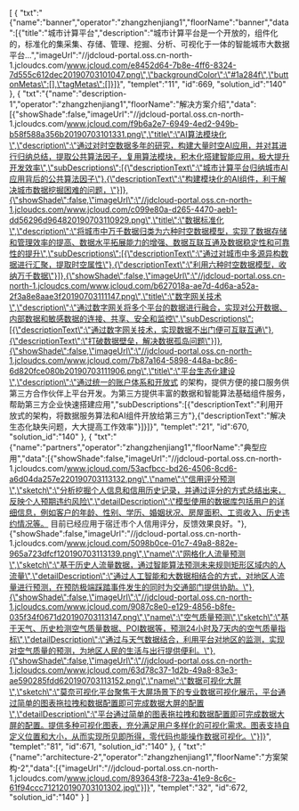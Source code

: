 [
	{
		"txt":"{\"name\":\"banner\",\"operator\":\"zhangzhenjiang1\",\"floorName\":\"banner\",\"data\":[{\"title\":\"城市计算平台\",\"description\":\"城市计算平台是一个开放的，组件化的，标准化的集采集、存储、管理、挖掘、分析、可视化于一体的智能城市大数据平台...\",\"imageUrl\":\"//jdcloud-portal.oss.cn-north-1.jcloudcs.com/www.jcloud.com/e8452d64-7b8e-4ff6-8324-7d555c612dec20190703101047.png\",\"backgroundColor\":\"#1a284f\",\"buttonMetas\":[],\"tagMetas\":[]}]}",
		"templet":"11",
		"id":669,
		"solution_id":"140"
	},
	{
		"txt":"{\"name\":\"description-1\",\"operator\":\"zhangzhenjiang1\",\"floorName\":\"解决方案介绍\",\"data\":[{\"showShade\":false,\"imageUrl\":\"//jdcloud-portal.oss.cn-north-1.jcloudcs.com/www.jcloud.com/f9b6a2e7-6949-4ed2-949b-b58f588a356b20190703101331.png\",\"title\":\"AI算法模块化\",\"description\":\"通过对时空数据多年的研究，构建大量时空AI应用，并对其进行归纳总结，提取公共算法因子，复用算法模块，积木化搭建智能应用，极大提升开发效率\",\"subDescriptions\":[{\"descriptionText\":\"城市计算平台归纳城市AI应用背后的公共算法因子\"},{\"descriptionText\":\"构建模块化的AI组件，利于解决城市数据挖掘困难的问题，\"}]},{\"showShade\":false,\"imageUrl\":\"//jdcloud-portal.oss.cn-north-1.jcloudcs.com/www.jcloud.com/c099e80a-d265-4470-aeb1-dd56296d964820190703110929.png\",\"title\":\"数据标准化\",\"description\":\"将城市中万千数据归类为六种时空数据模型，实现了数据存储和管理效率的提高、数据水平拓展能力的增强、数据互联互通及数据稳定性和可靠性的提升\",\"subDescriptions\":[{\"descriptionText\":\"通过对城市中多源异构数据进行汇聚，提取时空属性\"},{\"descriptionText\":\"利用六种时空数据模型，收纳万千数据\"}]},{\"showShade\":false,\"imageUrl\":\"//jdcloud-portal.oss.cn-north-1.jcloudcs.com/www.jcloud.com/b627018a-ae7d-4d6a-a52a-2f3a8e8aae3f20190703111147.png\",\"title\":\"数字网关技术\",\"description\":\"通过数字网关将多个平台的数据进行融合，实现对公开数据、内部数据和敏感数据的连接、共享、安全和监控\",\"subDescriptions\":[{\"descriptionText\":\"通过数字网关技术，实现数据不出门便可互联互通\"},{\"descriptionText\":\"打破数据壁垒，解决数据孤岛问题\"}]},{\"showShade\":false,\"imageUrl\":\"//jdcloud-portal.oss.cn-north-1.jcloudcs.com/www.jcloud.com/7b87a164-5898-448a-bc86-6d820fce080b20190703111906.png\",\"title\":\"平台生态化建设\",\"description\":\"通过统一的账户体系和开放式 的架构，提供方便的接口服务供第三方合作伙伴上平台开发。为第三方提供丰富的数据和智能算法基础组件服务，帮助第三方企业快速搭建应用\",\"subDescriptions\":[{\"descriptionText\":\"利用开放式的架构，将数据服务算法和AI组件开放给第三方\"},{\"descriptionText\":\"解决生态化缺失问题，大大提高工作效率\"}]}]}",
		"templet":"21",
		"id":670,
		"solution_id":"140"
	},
	{
		"txt":"{\"name\":\"partners\",\"operator\":\"zhangzhenjiang1\",\"floorName\":\"典型应用\",\"data\":[{\"showShade\":false,\"imageUrl\":\"//jdcloud-portal.oss.cn-north-1.jcloudcs.com/www.jcloud.com/53acfbcc-bd26-4506-8cd6-a6d04da257e220190703113132.png\",\"name\":\"信用评分预测\",\"sketch\":\"分析挖掘个人信息和信用历史记录，并通过评分的方式总结出来，反映个人预期违约风险\",\"detailDescription\":\"模型使用的数据库包括用户的详细信息，例如客户的年龄、性别、学历、婚姻状况、房屋面积、工资收入、历史违约情况等。 目前已经应用于宿迁市个人信用评分，反馈效果良好。\"},{\"showShade\":false,\"imageUrl\":\"//jdcloud-portal.oss.cn-north-1.jcloudcs.com/www.jcloud.com/5098b0ce-01c7-49a8-882e-965a723dfcf120190703113139.png\",\"name\":\"网格化人流量预测\",\"sketch\":\"基于历史人流量数据，通过智能算法预测未来规则矩形区域内的人流量\",\"detailDescription\":\"通过人工智能和大数据相结合的方式，对地区人流量进行预测，在预防极端踩踏事件发生的同时为交通部门提供协助。\"},{\"showShade\":false,\"imageUrl\":\"//jdcloud-portal.oss.cn-north-1.jcloudcs.com/www.jcloud.com/9087c8e0-e129-4856-b8fe-035f34f0671d20190703113147.png\",\"name\":\"空气质量预测\",\"sketch\":\"基于天气、历史检测空气质量数据、POI数据等，预测24小时及7天内的空气质量指标\",\"detailDescription\":\"通过与天气数据结合，利用平台对地区的监测，实现对空气质量的预测，为地区人民的生活与出行提供便利。\"},{\"showShade\":false,\"imageUrl\":\"//jdcloud-portal.oss.cn-north-1.jcloudcs.com/www.jcloud.com/63d78c37-1d2b-49a8-83e3-ae590285fdd620190703113152.png\",\"name\":\"数据可视化大屏\",\"sketch\":\"莫奈可视化平台聚焦于大屏场景下的专业数据可视化展示，平台通过简单的图表拖拉拽和数据配置即可完成数据大屏的配置\",\"detailDescription\":\"平台通过简单的图表拖拉拽和数据配置即可完成数据大屏的配置。提供多种可视化图表，充分满足用户多样化的可视化需求。图表支持自定义位置和大小，从而实现所见即所得，零代码也能操作数据可视化。\"}]}",
		"templet":"81",
		"id":671,
		"solution_id":"140"
	},
	{
		"txt":"{\"name\":\"architecture-2\",\"operator\":\"zhangzhenjiang1\",\"floorName\":\"方案架构-2\",\"data\":[{\"imageUrl\":\"//jdcloud-portal.oss.cn-north-1.jcloudcs.com/www.jcloud.com/893643f8-723a-41e9-8c6c-61f94ccc712120190703101302.jpg\"}]}",
		"templet":"32",
		"id":672,
		"solution_id":"140"
	}
]